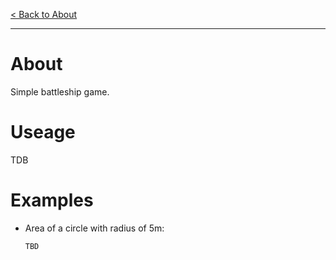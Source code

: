 [< Back to About](https://github.com/KrisLloyd/Python#python)
***

# About
Simple battleship game.

# Useage

TDB

# Examples

* Area of a circle with radius of 5m:

  ```
  TBD
  ```


